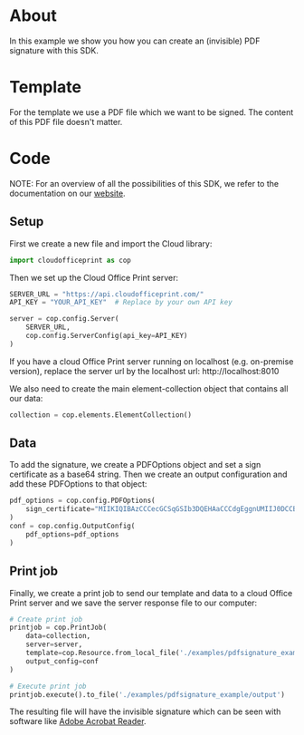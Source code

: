 # About
In this example we show you how you can create an (invisible) PDF signature with this SDK.


# Template
For the template we use a PDF file which we want to be signed. The content of this PDF file doesn't matter.

# Code
NOTE: For an overview of all the possibilities of this SDK, we refer to the documentation on our [website](https://cloudofficeprint.com/docs).
## Setup
First we create a new file and import the Cloud library:
```python
import cloudofficeprint as cop
```

Then we set up the Cloud Office Print server:
```python
SERVER_URL = "https://api.cloudofficeprint.com/"
API_KEY = "YOUR_API_KEY"  # Replace by your own API key

server = cop.config.Server(
    SERVER_URL,
    cop.config.ServerConfig(api_key=API_KEY)
)
```
If you have a cloud Office Print server running on localhost (e.g. on-premise version), replace the server url by the localhost url: http://localhost:8010

We also need to create the main element-collection object that contains all our data:
```python
collection = cop.elements.ElementCollection()
```

## Data
To add the signature, we create a PDFOptions object and set a sign certificate as a base64 string. Then we create an output configuration and add these PDFOptions to that object:
```python
pdf_options = cop.config.PDFOptions(
    sign_certificate="MIIKIQIBAzCCCecGCSqGSIb3DQEHAaCCCdgEggnUMIIJ0DCCBIcGCSqGSIb3DQEH\r\nBqCCBHgwggR0AgEAMIIEbQYJKoZIhvcNAQcBMBwGCiqGSIb3DQEMAQYwDgQI7jl8\r\nNdR42qACAggAgIIEQHU5H+afTzuoQ2Y3KCz0NUPWO8LWeB9YhKe+K2zw8vzFTHgF\r\n1Z+A1v3ZoaZCjldO2+0DQamztbbydXu0a7vN+C+TqVrgchJDN7OnmzIIdyi7eFdX\r\ntIIuR4UPwPKS1Zj7EWpX8vJVL/pA1RIod3aV7mA7bGKfbaoZdn8MvVPfTxeIo5H4\r\njqPhIQnHRp2/2iJl1hd/c9IyD3U6B9O6YhwgzX/6CbdFT4PFy92XemhQh1voRZH3\r\nUzffQ0dF9Vpa01nu8hO9G3rzZIcxgskax4f4DAb4l4Ls15DGsL6eMqnCSdGANweV\r\n8G+498AjN/XS7fYdOZ5fMp8Eeswj9P8ZWYwdkWX2VqaEFFoTqgHsyzkEC7kXmen9\r\nGep/QFR86ZYfMLNSNQbKC/y0PyYbip/AsY03bdMXJmIP643ENA9LFHpkrLJZ0oA5\r\nbJGa+qzWwq2pIfbqXg9IRrZ6YYSHiAvv2aM0RvbfT9Qrmcsmj5FSENGchhW0rTF4\r\nJcNJQU2asGYUIDNvbokF+XJvOnkwGCESegd2Po3llDKTx5xfGW8/nMYsyQAQJk5u\r\n27meNqVQFaB5hFJ3SBtZ0zbbfoFyKi97R3gdoaaD/4LzeufZcuiRFMTTCcfh+Mgm\r\nPSJmsA6DJqq2aZgqibmpj8q/zEW1D5BF98q5nRgwyfwM8vwPaPdMehjajTh+zIDe\r\n6dWUyI4ZQt7wy942fm80ZQ18OP0KQPpM/oAVKqiUBmgo6A/t3Gys+uHbBW7FYN1y\r\nJ1UUD8hD5vXE9LhBpYLzI4da2Jc65VWBJ4jgkPkIeI39QFosY+RRe4ypTGIo0o26\r\nb5fsMEcdw1iPZJa6z/izST+6Nb41HssoQA67M2SDLBPrDst2eeULikuFlNfFprz3\r\ncenDRaZ48BIkb39aA3ty8b4LZGbYQ0CPaM3CTsU1oUpU37t1juZyi2dzsaxdV25G\r\nf8fVuKwjIVLTp69+vVfw3mXupCns9WrO9W76++j4yePgnF4VgTlur0XNIiKb/b5q\r\nBhLwCOvcV6I4AwPd+wwzHPRVePal0irGk950PCubXN10FmsVmiRviOJuK4p55jET\r\nVXy1Pj+ObKV9MLtxUL4aHfEV51e8xzBMqqvymjN0Q9ShKsUWLjVZnzZOLChJzdO4\r\n3AZF2aHujeh2r6OhnVouOQFO/QINx+OfBnQOPiXyWNuFtuD18XzmIeQgkpJlLl2H\r\nsIEqLxGdPEcwc5y0mLif4tgtqXklfqby01rmdj7RZygxPyeTI3RxZyKTIMZthDbR\r\nh8LuDVGwtclOfftd9oJdVzGTm5guJPgVtT07dn5LOdjtXs5Pj2WOJadsKplc9en9\r\nVb5bRWYi+R5aY3eKE3cSghG6V59xaHEddIjNDbJlofdNoMwVZEXW3VgDYHAQ2tsr\r\n+QKBogyzd/XXvJdRmecx9JfGqJLVOvRF2ToAxvUJhNancuDSd2GK0SURXIpzMIIF\r\nQQYJKoZIhvcNAQcBoIIFMgSCBS4wggUqMIIFJgYLKoZIhvcNAQwKAQKgggTuMIIE\r\n6jAcBgoqhkiG9w0BDAEDMA4ECDnPHUGveBTnAgIIAASCBMjfcZLig6q820w37qxF\r\nU1gTKPmPf1VACFjKdeBVXR0mmPgPtEZq3kimFhBFydBV4v6gv8b+s1UzRW7wFgTH\r\nghm9z5AsYQPatl8S54W10lOJWMvMjjBCJEdfRZ3aZlUTLvUt5eGEef5O0zr6RwY7\r\nutDwfe3Pph+XR7gsnEjRp+6lLluG5eKmUO0ebt/3MVbcGCzVtC6IlpwSIU6rH59Z\r\nMr5IRLIo7zUCD/dHrArSuelWu4QwR5DUhE0qBpRIYkRgtZ5IXO0DhrNMtayl+kzW\r\nUf4I7GoIr2hm5EhtcMJNFI0nhAHdOWjyEynP0D60Wlz8xwVHpmWcLvMxQJvR4tnQ\r\nccsjhRZzmhFfpDmP8T8V9MmI1+0wVigwnOvV9EQFAvtjhw+YSO2vjDOChiri8D5G\r\nHy2vQe/52RLonaqtnA/LiR4UONHt687XT9/df26n5oyRcIiJP9kAcgHIlaM5yd59\r\n/KTuYBYuTADyJ2bYNYcsTPXHI1prWPlEce+t8o4LC++rA4Mia3DuzFktJ3o3fk0N\r\ndSsxsjPG2melJH6lAfo0xPSR2ioS1AGBUIjy/6OwzvsdZuZX/EN+uIu47Fga8FZW\r\nhY3vPYdA/vLiaCUqsj3FcE9f4AnbBda9cud9MmXvWQxNJNfl25m0eR/AomxLE0Q+\r\nN453s7o+5qkRCSLffX0m0Mklinzp5C+NNqiHH5Fu34wWWEvloDYA2mZ2570hnuv1\r\nMshGY6/721qgu8yRBN+rublXcnEtgPBbVd4mGE7hIe01akWWegcZg6JdeiF2nxtm\r\ny94fatTNBgs0Sn3FWLK673htGSYfSOUwIF0z1wsEF/DtM0Ygawou6ADtsqXVbkhu\r\nQNbMfgofdGwczODdRz8hzx3GWnl41Qs5oW0ZdH7TIXXeU2QUzxGIm/u9uXk7HJhp\r\nsWa2FW0XMpfcP3nFgZp5nSE4hKys4sGu1rvN9wcz1X4oDuWZsIQ0ZgIRu/yM2mYJ\r\nwe7a8jIV+G/BgeKTVGIeLMU+HToS/SRs6e/cDP56WnZJ11tfaqo6VF7oS280rFc/\r\nU/NXxfei/H4M+qRKip7rS9f8HT8SJqv2vS/gnAiAN/nEsWO8VAltWYzdm423kX50\r\ncTXrOh9yTZQwR5RiQ27ZxzPCjNmnLnu3AT1BYLYDlC0c1nQk/gR+VuQqe9Os+Iq0\r\nce6ccVONGSF0g3VQvXGEiIi1NSOFF+9DEnfyZoU8uk+lMGWUkyMuRsbLfyGjIrvx\r\npLyO7xOoXh9DxnnNFcyIIYOEQVHAVfWBLK3W6vJPmLTq8u0YdNChj8BNGcgRy80r\r\nND2x4JTWRHZgSUMMeCNdXsaDzcbVqCRfbWy609JM1P4pln21c4pMoSPiGWsfRnXD\r\nEj9mOowD8ywANCiEL5pnK0QW1kc/xutk+Lv0zw8JD/Z1+qY4yDUHOvQwlm5KQDXr\r\ntNWW5f4xoDvOsJBNILtNxgLH7FDu6XZT8YJS67kDbfX8hwcvI/de5zxdVURuZ9CG\r\nhU8vopL0VVXjFonVveIy+qFYD47pWl5joVv54/SP4eztZ0KNWN79/yLRRaJgoXIQ\r\nGzbf0HL+kzYWP8CJFhYTe3n3Qcj1NMbDzCdqonUnFuiCpOgmIh0D2b8pUpTBGJji\r\nZUW/MRqmUmjuakIxJTAjBgkqhkiG9w0BCRUxFgQUeN0jIHDtKgmwY5RxWfK7owDN\r\ncbswMTAhMAkGBSsOAwIaBQAEFEBhNddlELbh/oaKhL3Y8t8gyMBnBAgDeLLf4vCk\r\ntgICCAA="
)
conf = cop.config.OutputConfig(
    pdf_options=pdf_options
)
```

## Print job
Finally, we create a print job to send our template and data to a cloud Office Print server and we save the server response file to our computer:
```python
# Create print job
printjob = cop.PrintJob(
    data=collection,
    server=server,
    template=cop.Resource.from_local_file('./examples/pdfsignature_example/pdfsignature_template.pdf'),
    output_config=conf
)

# Execute print job
printjob.execute().to_file('./examples/pdfsignature_example/output')
```
The resulting file will have the invisible signature which can be seen with software like [Adobe Acrobat Reader](https://get.adobe.com/nl/reader/otherversions/).